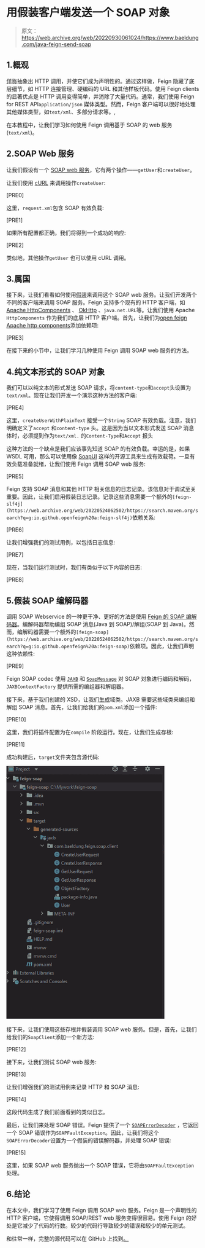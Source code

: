 # 用假装客户端发送一个 SOAP 对象

> 原文：<https://web.archive.org/web/20220930061024/https://www.baeldung.com/java-feign-send-soap>

## 1.概观

[佯称](https://web.archive.org/web/20220524062502/https://github.com/OpenFeign/feign)抽象出 HTTP 调用，并使它们成为声明性的。通过这样做，Feign 隐藏了底层细节，如 HTTP 连接管理、硬编码的 URL 和其他样板代码。使用 Feign clients 的显著优点是 HTTP 调用变得简单，并消除了大量代码。通常，我们使用 Feign for REST API`application/json` 媒体类型。然而，Feign 客户端可以很好地处理其他媒体类型，如`text/xml`、多部分请求等。,

在本教程中，让我们学习如何使用 Feign 调用基于 SOAP 的 web 服务(`text/xml`)。

## 2.SOAP Web 服务

让我们假设有一个 [SOAP web 服务](/web/20220524062502/https://www.baeldung.com/spring-boot-soap-web-service)，它有两个操作——`getUser`和`createUser`。

让我们使用 [cURL](https://web.archive.org/web/20220524062502/https://man7.org/linux/man-pages/man1/curl.1.html) 来调用操作`createUser`:

[PRE0]

这里，`request.xml`包含 SOAP 有效负载:

[PRE1]

如果所有配置都正确，我们将得到一个成功的响应:

[PRE2]

类似地，其他操作`getUser` 也可以使用 cURL 调用。

## 3.属国

接下来，让我们看看如何使用[假装](/web/20220524062502/https://www.baeldung.com/intro-to-feign)来调用这个 SOAP web 服务。让我们开发两个不同的客户端来调用 SOAP 服务。Feign 支持多个现有的 HTTP 客户端，如 [Apache HttpComponents](https://web.archive.org/web/20220524062502/https://hc.apache.org/) 、 [OkHttp](https://web.archive.org/web/20220524062502/https://square.github.io/okhttp/) 、`java.net.URL`等。让我们使用 Apache `HttpComponents` 作为我们的底层 HTTP 客户端。首先，让我们为[open feign Apache http components](https://web.archive.org/web/20220524062502/https://search.maven.org/search?q=g:io.github.openfeign%20a:feign-hc5)添加依赖项:

[PRE3]

在接下来的小节中，让我们学习几种使用 Feign 调用 SOAP web 服务的方法。

## 4.纯文本形式的 SOAP 对象

我们可以以纯文本的形式发送 SOAP 请求，将`content-type`和`accept`头设置为`text/xml`。现在让我们开发一个演示这种方法的客户端:

[PRE4]

这里，`createUserWithPlainText` 接受一个`String` SOAP 有效负载。注意，我们明确定义了`accept` 和`content-type` 头。这是因为当以文本形式发送 SOAP 消息体时，必须提到作为`text/xml.` 的`Content-Type`和`Accept` 报头

这种方法的一个缺点是我们应该事先知道 SOAP 的有效负载。幸运的是，如果 WSDL 可用，那么可以使用像 [SoapUI](https://web.archive.org/web/20220524062502/https://www.soapui.org/) 这样的开源工具来生成有效载荷。一旦有效负载准备就绪，让我们使用 Feign 调用 SOAP web 服务:

[PRE5]

Feign 支持 SOAP 消息和其他 HTTP 相关信息的日志记录。该信息对于调试至关重要。因此，让我们启用假装日志记录。记录这些消息需要一个额外的`[feign-slf4j](https://web.archive.org/web/20220524062502/https://search.maven.org/search?q=g:io.github.openfeign%20a:feign-slf4j)`依赖关系:

[PRE6]

让我们增强我们的测试用例，以包括日志信息:

[PRE7]

现在，当我们运行测试时，我们有类似于以下内容的日志:

[PRE8]

## 5.假装 SOAP 编解码器

调用 SOAP Webservice 的一种更干净、更好的方法是使用 [Feign 的 SOAP 编解码器](https://web.archive.org/web/20220524062502/https://github.com/OpenFeign/feign/tree/master/soap)。编解码器帮助编组 SOAP 消息(Java 到 SOAP)/解组(SOAP 到 Java)。然而，编解码器需要一个额外的`[feign-soap](https://web.archive.org/web/20220524062502/https://search.maven.org/search?q=g:io.github.openfeign%20a:feign-soap)`依赖项。因此，让我们声明这种依赖性:

[PRE9]

Feign SOAP codec 使用 [`JAXB`](/web/20220524062502/https://www.baeldung.com/jaxb) 和 [`SoapMessage`](https://web.archive.org/web/20220524062502/https://docs.oracle.com/javase/8/docs/api/javax/xml/soap/SOAPMessage.html) 对 SOAP 对象进行编码和解码，`JAXBContextFactory` 提供所需的编组器和解组器。

接下来，基于我们创建的 XSD，让我们[生成](/web/20220524062502/https://www.baeldung.com/maven-wsdl-stubs)域类。JAXB 需要这些域类来编组和解组 SOAP 消息。首先，让我们给我们的`pom.xml`添加一个插件:

[PRE10]

这里，我们将插件配置为在`compile` 阶段运行。现在，让我们生成存根:

[PRE11]

成功构建后，`target`文件夹包含源代码:

[![Folder Structure](img/7afc609f862808af9feb240df5b2c1e7.png)](/web/20220524062502/https://www.baeldung.com/wp-content/uploads/2022/03/soap-clients-1.png)

接下来，让我们使用这些存根并假装调用 SOAP web 服务。但是，首先，让我们给我们的`SoapClient`添加一个新方法:

[PRE12]

接下来，让我们测试 SOAP web 服务:

[PRE13]

让我们增强我们的测试用例来记录 HTTP 和 SOAP 消息:

[PRE14]

这段代码生成了我们前面看到的类似日志。

最后，让我们来处理 SOAP 错误。Feign 提供了一个 [`SOAPErrorDecoder`](https://web.archive.org/web/20220524062502/https://javadoc.io/static/io.github.openfeign/feign-soap/10.3.0/feign/soap/SOAPErrorDecoder.html) ，它返回一个 SOAP 错误作为`SOAPFaultException`。因此，让我们将这个 `SOAPErrorDecoder`设置为一个假装的错误解码器，并处理 SOAP 错误:

[PRE15]

这里，如果 SOAP web 服务抛出一个 SOAP 错误，它将由`SOAPFaultException`处理。

## 6.结论

在本文中，我们学习了使用 Feign 调用 SOAP web 服务。Feign 是一个声明性的 HTTP 客户端，它使得调用 SOAP/REST web 服务变得很容易。使用 Feign 的好处是它减少了代码的行数。较少的代码行导致较少的错误和较少的单元测试。

和往常一样，完整的源代码可以在 GitHub 上找到[。](https://web.archive.org/web/20220524062502/https://github.com/eugenp/tutorials/tree/master/feign/src/main/java/com/baeldung/feign)